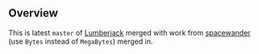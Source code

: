 ## Overview

This is latest `master` of [Lumberjack](https://github.com/natefinch/lumberjack) merged with work from [spacewander](https://github.com/spacewander/lumberjack/commit/a748684e09fb28daea4956f2e764123c02bd3273?branch=a748684e09fb28daea4956f2e764123c02bd3273&diff=split) (use `Bytes` instead of `MegaBytes`) merged in.